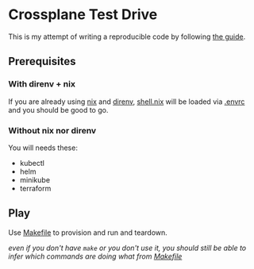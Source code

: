 # Crossplane Test Drive

This is my attempt of writing a reproducible code by following [the guide](https://crossplane.io/docs/v1.1/getting-started/install-configure.html).

## Prerequisites

### With direnv + nix

If you are already using [nix](https://github.com/NixOS/nixpkgs) and [direnv](https://github.com/direnv/direnv), [shell.nix](./shell.nix) will be loaded via [.envrc](./.envrc) and you should be good to go.

### Without nix nor direnv

You will needs these:
- kubectl
- helm
- minikube
- terraform

## Play

Use [Makefile](./Makefile) to provision and run and teardown.

_even if you don't have `make` or you don't use it, you should still be able to infer which commands are doing what from [Makefile](./Makefile)_
